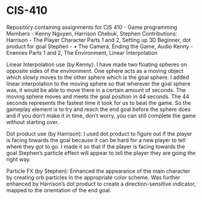 # CIS-410
Repository containing assignments for CIS 410 - Game programming  
Members - Kenny Nguyen, Harrison Chebuk, Stephen
Contributions:
Harrison - The Player Character Parts 1 and 2, Setting up 3D Beginner, dot product for goal
Stephen - • The Camera, Ending the Game, Audio
Kenny - Enemies Parts 1 and 2, The Environment, Linear Interpolation

Linear Interpolation use (by Kenny): I have made two floating spheres on opposite sides of the environment. One sphere acts as a moving object which slowly moves to the other sphere which is the goal sphere. I added linear interpolation to the moving sphere so that wherever the goal sphere was, it would be able to move there in a certain amount of seconds. The moving sphere moves and meets the goal position in 44 seconds. The 44 seconds represents the fastest time it took for us to beat the game. So the gameplay element is to try and reach the end goal before the sphere does and if you don’t make it in time, don’t worry, you can still complete the game without starting over.

Dot product use (by Harrison): I used dot product to figure out if the player is facing towards the goal because it can be hard for a new player to tell where they got to go. I made it so that if the player is facing towards the goal Stephen’s particle effect will appear to tell the player they are going the right way.

Particle FX (by Stephen): Enhanced the appearance of the main character by creating orb particles in the appropriate color scheme. Was further enhanced by Harrison’s dot product to create a direction-sensitive indicator, mapped to the orientation of the end goal.
